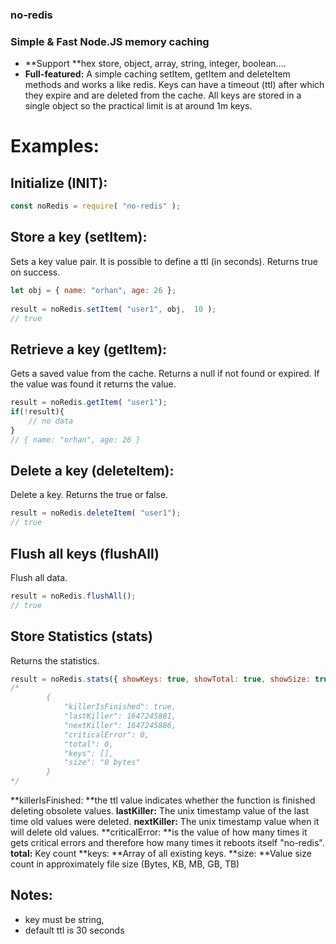 ### no-redis
### Simple & Fast Node.JS memory caching

- **Support **hex store, object, array, string, integer, boolean....
- **Full-featured:** A simple caching setItem, getItem and deleteItem methods and works a like redis. Keys can have a timeout (ttl) after which they expire and are deleted from the cache. All keys are stored in a single object so the practical limit is at around 1m keys.

# Examples:

## Initialize (INIT):

```js
const noRedis = require( "no-redis" );
```

## Store a key (setItem):
Sets a key value pair. It is possible to define a ttl (in seconds). Returns true on success.
```js
let obj = { name: "orhan", age: 26 };
 
result = noRedis.setItem( "user1", obj,  10 );
// true
```

## Retrieve a key (getItem):
Gets a saved value from the cache. Returns a null if not found or expired. If the value was found it returns the value.
```js 
result = noRedis.getItem( "user1");
if(!result){
	// no data
}
// { name: "orhan", age: 26 }
```

## Delete a key (deleteItem):
Delete a key. Returns the true or false.

```js 
result = noRedis.deleteItem( "user1");
// true
```
## Flush all keys (flushAll)
Flush all data.
```js 
result = noRedis.flushAll();
// true
```

## Store Statistics (stats)
Returns the statistics.
```js
result = noRedis.stats({ showKeys: true, showTotal: true, showSize: true });
/*
		{
			"killerIsFinished": true,
			"lastKiller": 1647245881,
			"nextKiller": 1647245886,
			"criticalError": 0,
			"total": 0,
			"keys": [],
			"size": "0 bytes"
		}
*/
```
**killerIsFinished: **the ttl value indicates whether the function is finished deleting obsolete values.
**lastKiller:** The unix timestamp value of the last time old values were deleted.
**nextKiller:** The unix timestamp value when it will delete old values.
**criticalError: **is the value of how many times it gets critical errors and therefore how many times it reboots itself "no-redis".
**total:** Key count
**keys: **Array of all existing keys.
**size: **Value size count in approximately file size (Bytes, KB, MB, GB, TB)
## Notes:
- key must be string,
- default ttl is 30 seconds
